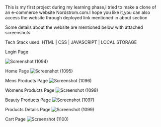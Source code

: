 This is my first project during my learning phase,i tried to make a clone of an e-commerce website Nordstrom.com.I hope you like it,you can also access the website through deployed link mentioned in about section

Some details about the website are mentioned below with attached screenshots


Tech Stack used:  HTML | CSS  | JAVASCRIPT | LOCAL STORAGE

Login Page

![Screenshot (1094)](https://user-images.githubusercontent.com/107456969/222657323-826247aa-3752-45db-9801-f802cee8aef0.png)

Home Page
![Screenshot (1095)](https://user-images.githubusercontent.com/107456969/222657411-c34b0a12-2f21-4fc8-a0f6-f5ccc381acb6.png)

Mens Products Page
![Screenshot (1096)](https://user-images.githubusercontent.com/107456969/222657443-39774259-7fbd-498f-a193-0e41707cb4b9.png)

Womens Products Page
![Screenshot (1098)](https://user-images.githubusercontent.com/107456969/222657479-d332995e-0bfd-44ee-8b21-3b3bfaf58a01.png)

Beauty Products Page
![Screenshot (1097)](https://user-images.githubusercontent.com/107456969/222657592-ba8f9e46-1cc5-40cf-bc7a-238a0749de8c.png)

Products Details Page
![Screenshot (1099)](https://user-images.githubusercontent.com/107456969/222657712-2c0db63e-9938-4588-80e0-d2e130b72009.png)

Cart Page
![Screenshot (1100)](https://user-images.githubusercontent.com/107456969/222657817-083f8528-ccc0-43b1-aee9-5a64844f6a61.png)
